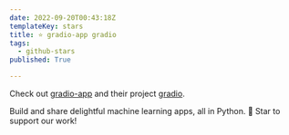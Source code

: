 ```yaml
---
date: 2022-09-20T00:43:18Z
templateKey: stars
title: ⭐ gradio-app gradio
tags:
  - github-stars
published: True

---
```


Check out [gradio-app](https://github.com/gradio-app) and their project [gradio](https://github.com/gradio-app/gradio).

Build and share delightful machine learning apps, all in Python. 🌟 Star to support our work!
